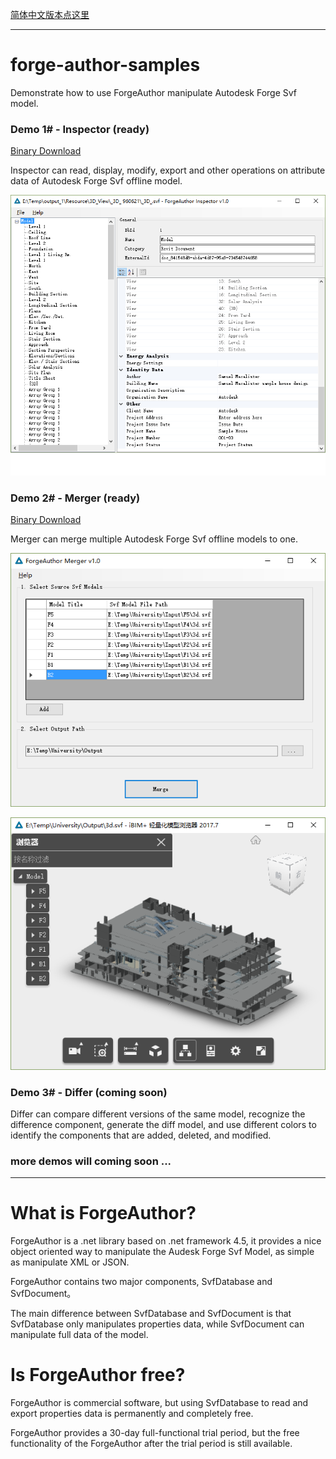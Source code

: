 
[简体中文版本点这里](README-CHS.md)

----

# forge-author-samples
Demonstrate how to use ForgeAuthor manipulate Autodesk Forge Svf model.

### Demo 1# - Inspector (ready)

[Binary Download](http://pan.baidu.com/s/1sl6YdB3)

Inspector can read, display, modify, export and other operations on attribute data of Autodesk Forge Svf offline model.

![Inspector Snapshot](docs/images/inspector1.png) 


### Demo 2# - Merger (ready)

[Binary Download](http://pan.baidu.com/s/1jIwwWUM)

Merger can merge multiple Autodesk Forge Svf offline models to one.

![Merger Snapshot](docs/images/merger1.png) 

![Merger Snapshot](docs/images/merger2.png) 


### Demo 3# - Differ (coming soon)

Differ can compare different versions of the same model, recognize the difference component, generate the diff model, and use different colors to identify the components that are added, deleted, and modified.

### more demos will coming soon ...

----

# What is ForgeAuthor?

ForgeAuthor is a .net library based on .net framework 4.5, it provides a nice object oriented way to manipulate the Audesk Forge Svf Model, as simple as manipulate XML or JSON.

ForgeAuthor contains two major components, SvfDatabase and SvfDocument。

The main difference between SvfDatabase and SvfDocument is that SvfDatabase only manipulates properties data, while SvfDocument can manipulate full data of the model.

# Is ForgeAuthor free?
ForgeAuthor is commercial software, but using SvfDatabase to read and export properties data is permanently and completely free.

ForgeAuthor provides a 30-day full-functional trial period, but the free functionality of the ForgeAuthor after the trial period is still available.

